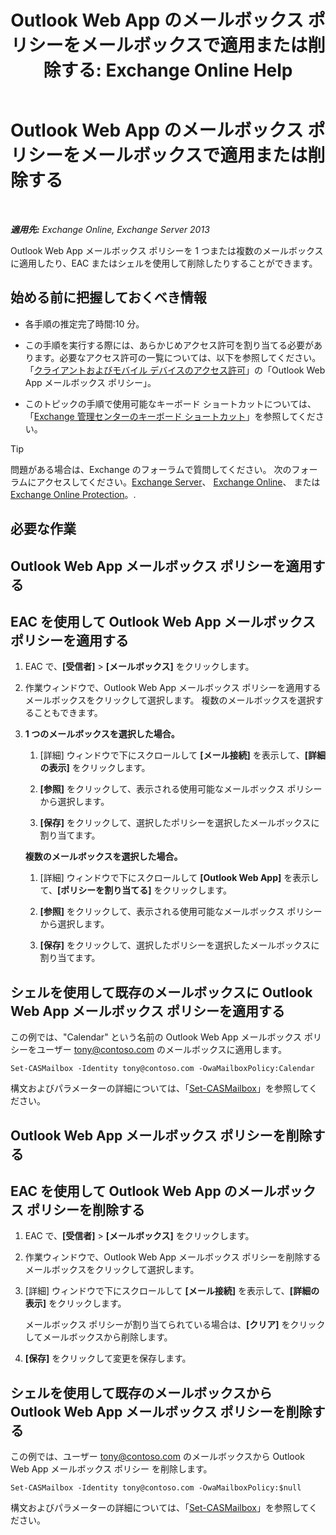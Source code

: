﻿---
title: 'Outlook Web App のメールボックス ポリシーをメールボックスで適用または削除する: Exchange Online Help'
TOCTitle: Outlook Web App のメールボックス ポリシーをメールボックスで適用または削除する
ms:assetid: 51d8e269-b0d5-4bc7-9b3d-0460871e54fa
ms:mtpsurl: https://technet.microsoft.com/ja-jp/library/Dd876884(v=EXCHG.150)
ms:contentKeyID: 49896248
ms.date: 05/22/2018
mtps_version: v=EXCHG.150
ms.translationtype: HT
---

# Outlook Web App のメールボックス ポリシーをメールボックスで適用または削除する

 

_**適用先:** Exchange Online, Exchange Server 2013_

Outlook Web App メールボックス ポリシーを 1 つまたは複数のメールボックスに適用したり、EAC またはシェルを使用して削除したりすることができます。

## 始める前に把握しておくべき情報

  - 各手順の推定完了時間:10 分。

  - この手順を実行する際には、あらかじめアクセス許可を割り当てる必要があります。必要なアクセス許可の一覧については、以下を参照してください。「[クライアントおよびモバイル デバイスのアクセス許可](clients-and-mobile-devices-permissions-exchange-2013-help.md)」の「Outlook Web App メールボックス ポリシー」。

  - このトピックの手順で使用可能なキーボード ショートカットについては、「[Exchange 管理センターのキーボード ショートカット](keyboard-shortcuts-in-the-exchange-admin-center-exchange-online-protection-help.md)」を参照してください。


> [!TIP]
> 問題がある場合は、Exchange のフォーラムで質問してください。 次のフォーラムにアクセスしてください。<A href="https://go.microsoft.com/fwlink/p/?linkid=60612">Exchange Server</A>、 <A href="https://go.microsoft.com/fwlink/p/?linkid=267542">Exchange Online</A>、 または <A href="https://go.microsoft.com/fwlink/p/?linkid=285351">Exchange Online Protection</A>。.



## 必要な作業

## Outlook Web App メールボックス ポリシーを適用する

## EAC を使用して Outlook Web App メールボックス ポリシーを適用する

1.  EAC で、**\[受信者\]** \> **\[メールボックス\]** をクリックします。

2.  作業ウィンドウで、Outlook Web App メールボックス ポリシーを適用するメールボックスをクリックして選択します。 複数のメールボックスを選択することもできます。

3.  **1 つのメールボックスを選択した場合。**
    
    1.  \[詳細\] ウィンドウで下にスクロールして **\[メール接続\]** を表示して、**\[詳細の表示\]** をクリックします。
    
    2.  **\[参照\]** をクリックして、表示される使用可能なメールボックス ポリシーから選択します。
    
    3.  **\[保存\]** をクリックして、選択したポリシーを選択したメールボックスに割り当てます。
    
    **複数のメールボックスを選択した場合。**
    
    1.  \[詳細\] ウィンドウで下にスクロールして **\[Outlook Web App\]** を表示して、**\[ポリシーを割り当てる\]** をクリックします。
    
    2.  **\[参照\]** をクリックして、表示される使用可能なメールボックス ポリシーから選択します。
    
    3.  **\[保存\]** をクリックして、選択したポリシーを選択したメールボックスに割り当てます。

## シェルを使用して既存のメールボックスに Outlook Web App メールボックス ポリシーを適用する

この例では、"Calendar" という名前の Outlook Web App メールボックス ポリシーをユーザー tony@contoso.com のメールボックスに適用します。

    Set-CASMailbox -Identity tony@contoso.com -OwaMailboxPolicy:Calendar

構文およびパラメーターの詳細については、「[Set-CASMailbox](https://technet.microsoft.com/ja-jp/library/bb125264\(v=exchg.150\))」を参照してください。

## Outlook Web App メールボックス ポリシーを削除する

## EAC を使用して Outlook Web App のメールボックス ポリシーを削除する

1.  EAC で、**\[受信者\]** \> **\[メールボックス\]** をクリックします。

2.  作業ウィンドウで、Outlook Web App メールボックス ポリシーを削除するメールボックスをクリックして選択します。

3.  \[詳細\] ウィンドウで下にスクロールして **\[メール接続\]** を表示して、**\[詳細の表示\]** をクリックします。
    
    メールボックス ポリシーが割り当てられている場合は、**\[クリア\]** をクリックしてメールボックスから削除します。

4.  **\[保存\]** をクリックして変更を保存します。

## シェルを使用して既存のメールボックスから Outlook Web App メールボックス ポリシーを削除する

この例では、ユーザー tony@contoso.com のメールボックスから Outlook Web App メールボックス ポリシー を削除します。

    Set-CASMailbox -Identity tony@contoso.com -OwaMailboxPolicy:$null

構文およびパラメーターの詳細については、「[Set-CASMailbox](https://technet.microsoft.com/ja-jp/library/bb125264\(v=exchg.150\))」を参照してください。

